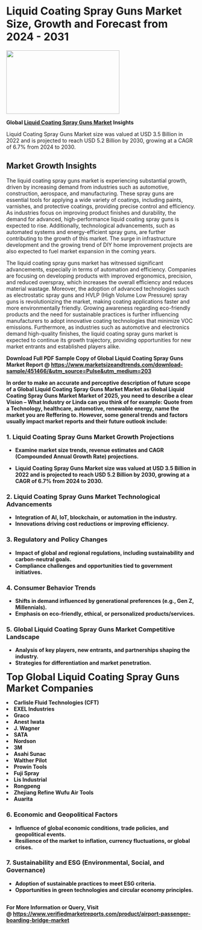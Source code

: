<H1>Liquid Coating Spray Guns Market Size, Growth and Forecast from 2024 - 2031</H1><img class="aligncenter size-medium wp-image-584254" src="https://thirdeyenews.in/wp-content/uploads/2024/09/Global-Market-Research-300x168.jpeg" alt="" width="300" height="168" /><p><strong>Global&nbsp;<a href="https://www.marketsizeandtrends.com/download-sample/451466/&amp;utm_source=Pulse&amp;utm_medium=203">Liquid Coating Spray Guns Market</a> Insights</strong></p><p>Liquid Coating Spray Guns Market size was valued at USD 3.5 Billion in 2022 and is projected to reach USD 5.2 Billion by 2030, growing at a CAGR of 6.7% from 2024 to 2030.</p><p><h2>Market Growth Insights</h2> <p>The liquid coating spray guns market is experiencing substantial growth, driven by increasing demand from industries such as automotive, construction, aerospace, and manufacturing. These spray guns are essential tools for applying a wide variety of coatings, including paints, varnishes, and protective coatings, providing precise control and efficiency. As industries focus on improving product finishes and durability, the demand for advanced, high-performance liquid coating spray guns is expected to rise. Additionally, technological advancements, such as automated systems and energy-efficient spray guns, are further contributing to the growth of this market. The surge in infrastructure development and the growing trend of DIY home improvement projects are also expected to fuel market expansion in the coming years.</p> <p><strong></strong></p> <p>The liquid coating spray guns market has witnessed significant advancements, especially in terms of automation and efficiency. Companies are focusing on developing products with improved ergonomics, precision, and reduced overspray, which increases the overall efficiency and reduces material wastage. Moreover, the adoption of advanced technologies such as electrostatic spray guns and HVLP (High Volume Low Pressure) spray guns is revolutionizing the market, making coating applications faster and more environmentally friendly. Growing awareness regarding eco-friendly products and the need for sustainable practices is further influencing manufacturers to adopt innovative coating technologies that minimize VOC emissions. Furthermore, as industries such as automotive and electronics demand high-quality finishes, the liquid coating spray guns market is expected to continue its growth trajectory, providing opportunities for new market entrants and established players alike.</p> <p><strong></p><p><span class=""><strong>Download Full PDF Sample Copy of Global Liquid Coating Spray Guns Market Report</strong> @ <a href="https://www.marketsizeandtrends.com/download-sample/451466/&amp;utm_source=Pulse&amp;utm_medium=203" target="_blank">https://www.marketsizeandtrends.com/download-sample/451466/&amp;utm_source=Pulse&amp;utm_medium=203</a></span></p><p>In order to make an accurate and perceptive description of future scope of a Global&nbsp;Liquid Coating Spray Guns Market Market as Global&nbsp;Liquid Coating Spray Guns Market Market of 2025, you need to describe a clear Vision &ndash; What Industry or Linda can you think of for example: Quote from a Technology, healthcare, automotive, renewable energy, name the market you are Reffering to. However, some general trends and factors usually impact market reports and their future outlook include:</p><h3>1.&nbsp;<strong>Liquid Coating Spray Guns Market Growth Projections</strong></h3><ul><li>Examine market size trends, revenue estimates and CAGR (Compounded Annual Growth Rate) projections.</li><li><p>Liquid Coating Spray Guns Market size was valued at USD 3.5 Billion in 2022 and is projected to reach USD 5.2 Billion by 2030, growing at a CAGR of 6.7% from 2024 to 2030.</p></li></ul><h3>2.&nbsp;<strong>Liquid Coating Spray Guns Market Technological Advancements</strong></h3><ul><li>Integration of AI, IoT, blockchain, or automation in the industry.</li><li>Innovations driving cost reductions or improving efficiency.</li></ul><h3>3.&nbsp;<strong>Regulatory and Policy Changes</strong></h3><ul><li>Impact of global and regional regulations, including sustainability and carbon-neutral goals.</li><li>Compliance challenges and opportunities tied to government initiatives.</li></ul><h3>4.&nbsp;<strong>Consumer Behavior Trends</strong></h3><ul><li>Shifts in demand influenced by generational preferences (e.g., Gen Z, Millennials).</li><li>Emphasis on eco-friendly, ethical, or personalized products/services.</li></ul><h3>5.&nbsp;<strong>Global Liquid Coating Spray Guns Market Competitive Landscape</strong></h3><ul><li>Analysis of key players, new entrants, and partnerships shaping the industry.</li><li>Strategies for differentiation and market penetration.</li></ul><p data-pm-slice="1 1 []"><span style="color: inherit; font-family: inherit; font-size: 25px;">Top Global Liquid Coating Spray Guns Market Companies</span></p><div class="" data-test-id=""><p><li>Carlisle Fluid Technologies (CFT)</li><li> EXEL Industries</li><li> Graco</li><li> Anest Iwata</li><li> J. Wagner</li><li> SATA</li><li> Nordson</li><li> 3M</li><li> Asahi Sunac</li><li> Walther Pilot</li><li> Prowin Tools</li><li> Fuji Spray</li><li> Lis Industrial</li><li> Rongpeng</li><li> Zhejiang Refine Wufu Air Tools</li><li> Auarita</li></p></div><h3>6.&nbsp;<strong>Economic and Geopolitical Factors</strong></h3><ul><li>Influence of global economic conditions, trade policies, and geopolitical events.</li><li>Resilience of the market to inflation, currency fluctuations, or global crises.</li></ul><h3>7.&nbsp;<strong>Sustainability and ESG (Environmental, Social, and Governance)</strong></h3><ul><li>Adoption of sustainable practices to meet ESG criteria.</li><li>Opportunities in green technologies and circular economy principles.</li></ul><h2><strong style="font-size: 14px;">For More Information or Query, Visit @&nbsp;</strong><a style="background-color: #ffffff; font-size: 14px;" href="https://www.marketsizeandtrends.com/report/liquid-coating-spray-guns-market/" target="_blank">https://www.verifiedmarketreports.com/product/airport-passenger-boarding-bridge-market</a></h2>
